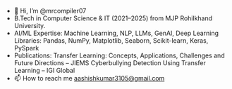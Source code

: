 - 👋 Hi, I’m @mrcompiler07
-  B.Tech in Computer Science & IT (2021–2025) from MJP Rohilkhand University.
-  AI/ML Expertise:
     Machine Learning, NLP, LLMs, GenAI, Deep Learning
     Libraries: Pandas, NumPy, Matplotlib, Seaborn, Scikit-learn, Keras, PySpark
- Publications:
     Transfer Learning: Concepts, Applications, Challenges and Future Directions – JIEMS
     Cyberbullying Detection Using Transfer Learning – IGI Global
- 📫 How to reach me aashishkumar3105@gmail.com
<!---
mrcompiler07/mrcompiler07 is a ✨ special ✨ repository because its `README.md` (this file) appears on your GitHub profile.
You can click the Preview link to take a look at your changes.
--->
